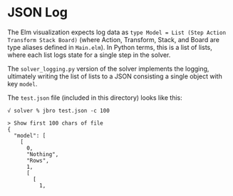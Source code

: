 # JSON Log

The Elm visualization expects log data as `type Model = List (Step Action Transform Stack Board)` 
(where Action, Transform, Stack, and Board are type aliases defined in `Main.elm`). In Python terms,
this is a list of lists, where each list logs state for a single step in the solver.

The `solver_logging.py` version of the solver implements the logging, ultimately writing the list of 
lists to a JSON consisting a single object with key `model`. 

The `test.json` file (included in this directory) looks like this:

```
√ solver % jbro test.json -c 100                         

> Show first 100 chars of file
{
  "model": [
    [
      0,
      "Nothing",
      "Rows",
      1,
      [
        [
          1,
```

